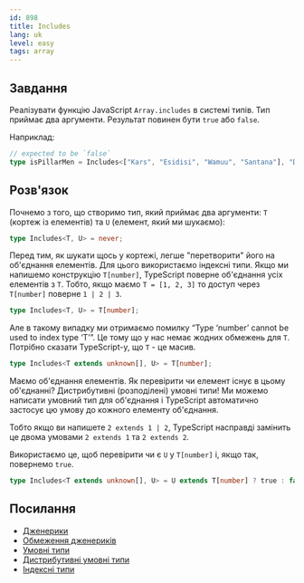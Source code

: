 ```yaml
---
id: 898
title: Includes
lang: uk
level: easy
tags: array
---
```


## Завдання

Реалізувати функцію JavaScript `Array.includes` в системі типів. Тип приймає два
аргументи. Результат повинен бути `true` або `false`.

Наприклад:

```typescript
// expected to be `false`
type isPillarMen = Includes<["Kars", "Esidisi", "Wamuu", "Santana"], "Dio">;
```

## Розв'язок

Почнемо з того, що створимо тип, який приймає два аргументи: `T` (кортеж із
елементів) та `U` (елемент, який ми шукаємо):

```typescript
type Includes<T, U> = never;
```

Перед тим, як шукати щось у кортежі, легше "перетворити" його на об'єднання
елементів. Для цього використаємо індексні типи. Якщо ми напишемо конструкцію
`T[number]`, TypeScript поверне об'єднання усіх елементів з `T`. Тобто, якщо
маємо `T = [1, 2, 3]` то доступ через `T[number]` поверне `1 | 2 | 3`.

```typescript
type Includes<T, U> = T[number];
```

Але в такому випадку ми отримаємо помилку “Type ‘number’ cannot be used to index
type ‘T’”. Це тому що у нас немає жодних обмежень для `T`. Потрібно сказати
TypeScript-у, що `T` - це масив.

```typescript
type Includes<T extends unknown[], U> = T[number];
```

Маємо об'єднання елементів. Як перевірити чи елемент існує в цьому об'єднанні?
Дистрибутивні (розподілені) умовні типи! Ми можемо написати умовний тип для
об'єднання і TypeScript автоматично застосує цю умову до кожного елементу
об'єднання.

Тобто якщо ви напишете `2 extends 1 | 2`, TypeScript насправді замінить це двома
умовами `2 extends 1` та `2 extends 2`.

Використаємо це, щоб перевірити чи є `U` у `T[number]` і, якщо так, повернемо
`true`.

```typescript
type Includes<T extends unknown[], U> = U extends T[number] ? true : false;
```

## Посилання

- [Дженерики](https://www.typescriptlang.org/docs/handbook/2/generics.html)
- [Обмеження дженериків](https://www.typescriptlang.org/docs/handbook/2/generics.html#generic-constraints)
- [Умовні типи](https://www.typescriptlang.org/docs/handbook/2/conditional-types.html)
- [Дистрибутивні умовні типи](https://www.typescriptlang.org/docs/handbook/2/conditional-types.html#distributive-conditional-types)
- [Індексні типи](https://www.typescriptlang.org/docs/handbook/2/indexed-access-types.html)
